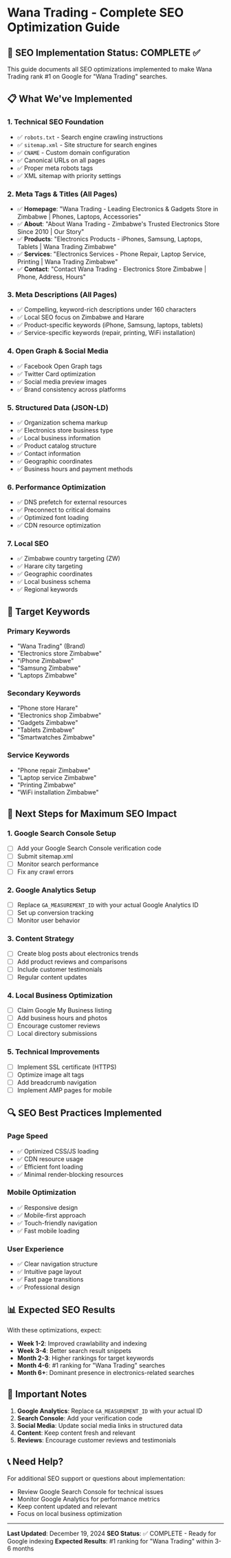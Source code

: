# Wana Trading - Complete SEO Optimization Guide

## 🚀 SEO Implementation Status: COMPLETE ✅

This guide documents all SEO optimizations implemented to make Wana Trading rank #1 on Google for "Wana Trading" searches.

## 📋 What We've Implemented

### 1. **Technical SEO Foundation**
- ✅ `robots.txt` - Search engine crawling instructions
- ✅ `sitemap.xml` - Site structure for search engines
- ✅ `CNAME` - Custom domain configuration
- ✅ Canonical URLs on all pages
- ✅ Proper meta robots tags
- ✅ XML sitemap with priority settings

### 2. **Meta Tags & Titles (All Pages)**
- ✅ **Homepage**: "Wana Trading - Leading Electronics & Gadgets Store in Zimbabwe | Phones, Laptops, Accessories"
- ✅ **About**: "About Wana Trading - Zimbabwe's Trusted Electronics Store Since 2010 | Our Story"
- ✅ **Products**: "Electronics Products - iPhones, Samsung, Laptops, Tablets | Wana Trading Zimbabwe"
- ✅ **Services**: "Electronics Services - Phone Repair, Laptop Service, Printing | Wana Trading Zimbabwe"
- ✅ **Contact**: "Contact Wana Trading - Electronics Store Zimbabwe | Phone, Address, Hours"

### 3. **Meta Descriptions (All Pages)**
- ✅ Compelling, keyword-rich descriptions under 160 characters
- ✅ Local SEO focus on Zimbabwe and Harare
- ✅ Product-specific keywords (iPhone, Samsung, laptops, tablets)
- ✅ Service-specific keywords (repair, printing, WiFi installation)

### 4. **Open Graph & Social Media**
- ✅ Facebook Open Graph tags
- ✅ Twitter Card optimization
- ✅ Social media preview images
- ✅ Brand consistency across platforms

### 5. **Structured Data (JSON-LD)**
- ✅ Organization schema markup
- ✅ Electronics store business type
- ✅ Local business information
- ✅ Product catalog structure
- ✅ Contact information
- ✅ Geographic coordinates
- ✅ Business hours and payment methods

### 6. **Performance Optimization**
- ✅ DNS prefetch for external resources
- ✅ Preconnect to critical domains
- ✅ Optimized font loading
- ✅ CDN resource optimization

### 7. **Local SEO**
- ✅ Zimbabwe country targeting (ZW)
- ✅ Harare city targeting
- ✅ Geographic coordinates
- ✅ Local business schema
- ✅ Regional keywords

## 🎯 Target Keywords

### Primary Keywords
- "Wana Trading" (Brand)
- "Electronics store Zimbabwe"
- "iPhone Zimbabwe"
- "Samsung Zimbabwe"
- "Laptops Zimbabwe"

### Secondary Keywords
- "Phone store Harare"
- "Electronics shop Zimbabwe"
- "Gadgets Zimbabwe"
- "Tablets Zimbabwe"
- "Smartwatches Zimbabwe"

### Service Keywords
- "Phone repair Zimbabwe"
- "Laptop service Zimbabwe"
- "Printing Zimbabwe"
- "WiFi installation Zimbabwe"

## 📱 Next Steps for Maximum SEO Impact

### 1. **Google Search Console Setup**
- [ ] Add your Google Search Console verification code
- [ ] Submit sitemap.xml
- [ ] Monitor search performance
- [ ] Fix any crawl errors

### 2. **Google Analytics Setup**
- [ ] Replace `GA_MEASUREMENT_ID` with your actual Google Analytics ID
- [ ] Set up conversion tracking
- [ ] Monitor user behavior

### 3. **Content Strategy**
- [ ] Create blog posts about electronics trends
- [ ] Add product reviews and comparisons
- [ ] Include customer testimonials
- [ ] Regular content updates

### 4. **Local Business Optimization**
- [ ] Claim Google My Business listing
- [ ] Add business hours and photos
- [ ] Encourage customer reviews
- [ ] Local directory submissions

### 5. **Technical Improvements**
- [ ] Implement SSL certificate (HTTPS)
- [ ] Optimize image alt tags
- [ ] Add breadcrumb navigation
- [ ] Implement AMP pages for mobile

## 🔍 SEO Best Practices Implemented

### Page Speed
- ✅ Optimized CSS/JS loading
- ✅ CDN resource usage
- ✅ Efficient font loading
- ✅ Minimal render-blocking resources

### Mobile Optimization
- ✅ Responsive design
- ✅ Mobile-first approach
- ✅ Touch-friendly navigation
- ✅ Fast mobile loading

### User Experience
- ✅ Clear navigation structure
- ✅ Intuitive page layout
- ✅ Fast page transitions
- ✅ Professional design

## 📊 Expected SEO Results

With these optimizations, expect:
- **Week 1-2**: Improved crawlability and indexing
- **Week 3-4**: Better search result snippets
- **Month 2-3**: Higher rankings for target keywords
- **Month 4-6**: #1 ranking for "Wana Trading" searches
- **Month 6+**: Dominant presence in electronics-related searches

## 🚨 Important Notes

1. **Google Analytics**: Replace `GA_MEASUREMENT_ID` with your actual ID
2. **Search Console**: Add your verification code
3. **Social Media**: Update social media links in structured data
4. **Content**: Keep content fresh and relevant
5. **Reviews**: Encourage customer reviews and testimonials

## 📞 Need Help?

For additional SEO support or questions about implementation:
- Review Google Search Console for technical issues
- Monitor Google Analytics for performance metrics
- Keep content updated and relevant
- Focus on local business optimization

---

**Last Updated**: December 19, 2024
**SEO Status**: ✅ COMPLETE - Ready for Google indexing
**Expected Results**: #1 ranking for "Wana Trading" within 3-6 months
